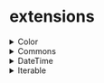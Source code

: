 # extensions

<details>
    <summary>Color</summary>
    
    * `textColorBasedOnLuminance`, calculate the correct text color for the background.
</details>

<details>
    <summary>Commons</summary>
    
    * `let`, calls the specified function block with this value as its argument and returns its result.
</details>

<details>
    <summary>DateTime</summary>
    
    final date = DateTime.now() // => Example: "12/03/2020 23:40:23"
    date.startOfDay() // => "12/03/2020 00:00:00"
    date.endOfDay() // => "12/03/2020 23:59:59"
    date.yesterday() // => "11/03/2020 23:40:23"
    date.tomorrow() // => "13/03/2020 23:40:23"
    
    date.firstDayOfMonth() // => "01/03/2020 23:40:23"
    date.lastDayOfMonth() // => "31/03/2020 23:40:23"
    date.nextMonth() // => "12/04/2020 23:40:23"
    date.previousMonth() // => "12/02/2020 23:40:23"
    date.nextWeek() // => "19/03/2020 23:40:23"
    date.previousWeek() // => "05/03/2020 23:40:23"
    date.nextYear() // => "12/03/2021 23:40:23"
    date.previousYear() // => "12/03/2019 23:40:23"
    
    date.onlyDate() // => "12/03/2020 00:00:00"
    date.onlyTime() // => "00/00/0000 23:40:23"
</details>

<details>
    <summary>Iterable</summary>
    
    * `filterNull()`, remove all null values from this iterable.
    * `groupBy`, group elements with criteria. If you want to sort the map, you should specify the **sprtingCriteria** param.
</details>
